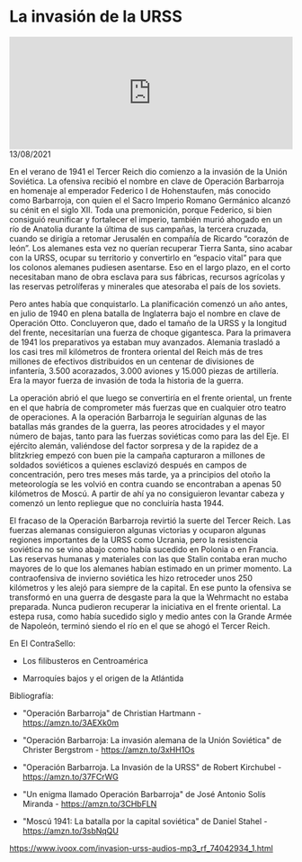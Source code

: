 # La invasión de la URSS
<iframe id='audio_88903085' frameborder='0' allowfullscreen='' scrolling='no' height='200' style='width:100%;' src='https://www.ivoox.com/player_ej_74042934_6_1.html' loading='lazy'></iframe>13/08/2021

En el verano de 1941 el Tercer Reich dio comienzo a la invasión de la Unión Soviética. La ofensiva recibió el nombre en clave de Operación Barbarroja en homenaje al emperador Federico I de Hohenstaufen, más conocido como Barbarroja, con quien el el Sacro Imperio Romano Germánico alcanzó su cénit en el siglo XII. Toda una premonición, porque Federico, si bien consiguió reunificar y fortalecer el imperio, también murió ahogado en un río de Anatolia durante la última de sus campañas, la tercera cruzada, cuando se dirigía a retomar Jerusalén en compañía de Ricardo “corazón de león”. Los alemanes esta vez no querían recuperar Tierra Santa, sino acabar con la URSS, ocupar su territorio y convertirlo en “espacio vital” para que los colonos alemanes pudiesen asentarse. Eso en el largo plazo, en el corto necesitaban mano de obra esclava para sus fábricas, recursos agrícolas y las reservas petrolíferas y minerales que atesoraba el país de los soviets.  

 Pero antes había que conquistarlo. La planificación comenzó un año antes, en julio de 1940 en plena batalla de Inglaterra bajo el nombre en clave de Operación Otto. Concluyeron que, dado el tamaño de la URSS y la longitud del frente, necesitarían una fuerza de choque gigantesca. Para la primavera de 1941 los preparativos ya estaban muy avanzados. Alemania trasladó a los casi tres mil kilómetros de frontera oriental del Reich más de tres millones de efectivos distribuidos en un centenar de divisiones de infantería, 3.500 acorazados, 3.000 aviones y 15.000 piezas de artillería. Era la mayor fuerza de invasión de toda la historia de la guerra. 

 La operación abrió el que luego se convertiría en el frente oriental, un frente en el que habría de comprometer más fuerzas que en cualquier otro teatro de operaciones. A la operación Barbarroja le seguirían algunas de las batallas más grandes de la guerra, las peores atrocidades y el mayor número de bajas, tanto para las fuerzas soviéticas como para las del Eje. El ejército alemán, valiéndose del factor sorpresa y de la rapidez de a blitzkrieg empezó con buen pie la campaña capturaron a millones de soldados soviéticos a quienes esclavizó después en campos de concentración, pero tres meses más tarde, ya a principios del otoño la meteorología se les volvió en contra cuando se encontraban a apenas 50 kilómetros de Moscú. A partir de ahí ya no consiguieron levantar cabeza y comenzó un lento repliegue que no concluiría hasta 1944. 

 El fracaso de la Operación Barbarroja revirtió la suerte del Tercer Reich. Las fuerzas alemanas consiguieron algunas victorias y ocuparon algunas regiones importantes de la URSS como Ucrania, pero la resistencia soviética no se vino abajo como había sucedido en Polonia o en Francia. Las reservas humanas y materiales con las que Stalin contaba eran mucho mayores de lo que los alemanes habían estimado en un primer momento. La contraofensiva de invierno soviética les hizo retroceder unos 250 kilómetros y les alejó para siempre de la capital. En ese punto la ofensiva se transformó en una guerra de desgaste para la que la Wehrmacht no estaba preparada. Nunca pudieron recuperar la iniciativa en el frente oriental. La estepa rusa, como había sucedido siglo y medio antes con la Grande Armée de Napoleón, terminó siendo el río en el que se ahogó el Tercer Reich. 

 En El ContraSello:

 - Los filibusteros en Centroamérica

 - Marroquíes bajos y el origen de la Atlántida 

 Bibliografía:

 - "Operación Barbarroja" de Christian Hartmann - https://amzn.to/3AEXk0m

 - "Operación Barbarroja: La invasión alemana de la Unión Soviética" de Christer Bergstrom - https://amzn.to/3xHH1Os

 - "Operación Barbarroja. La Invasión de la URSS" de Robert Kirchubel - https://amzn.to/37FCrWG

 - "Un enigma llamado Operación Barbarroja" de José Antonio Solís Miranda - https://amzn.to/3CHbFLN

 - "Moscú 1941: La batalla por la capital soviética" de Daniel Stahel - https://amzn.to/3sbNqQU 

 

https://www.ivoox.com/invasion-urss-audios-mp3_rf_74042934_1.html
